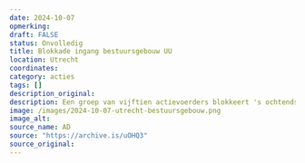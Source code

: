 ```yaml
---
date: 2024-10-07
opmerking: 
draft: FALSE
status: Onvolledig
title: Blokkade ingang bestuursgebouw UU
location: Utrecht
coordinates: 
category: acties
tags: []
description_original: 
description: Een groep van vijftien actievoerders blokkeert 's ochtends de ingang van het bestuursgebouw van de Universiteit Utrecht. De universiteit besluit daarop het gebouw voor de rest van de dag te sluiten.
image: /images/2024-10-07-utrecht-bestuursgebouw.png
image_alt: 
source_name: AD
source: "https://archive.is/uOHQ3"
source_original: 
---
```

